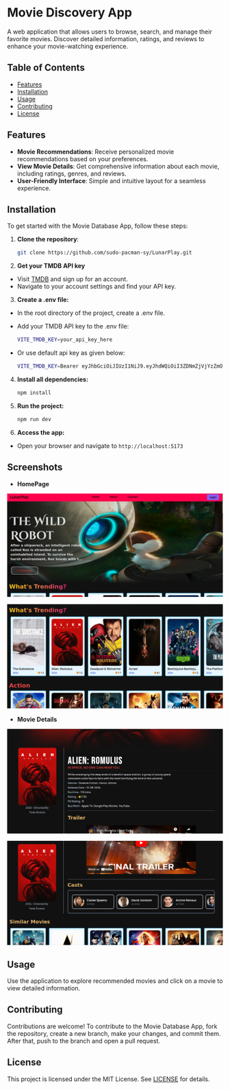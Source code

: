 # Movie Discovery App

A web application that allows users to browse, search, and manage their favorite movies. Discover detailed information, ratings, and reviews to enhance your movie-watching experience.

## Table of Contents

- [Features](#features)
- [Installation](#installation)
- [Usage](#usage)
- [Contributing](#contributing)
- [License](#license)

## Features

- **Movie Recommendations**: Receive personalized movie recommendations based on your preferences.
- **View Movie Details**: Get comprehensive information about each movie, including ratings, genres, and reviews.
- **User-Friendly Interface**: Simple and intuitive layout for a seamless experience.

## Installation

To get started with the Movie Database App, follow these steps:

1. **Clone the repository**:
   ```bash
   git clone https://github.com/sudo-pacman-sy/LunarPlay.git
   ```
2. **Get your TMDB API key**

- Visit [TMDB](https://developer.themoviedb.org/docs/getting-started) and sign up for an account.
- Navigate to your account settings and find your API key.

3. **Create a .env file:**

- In the root directory of the project, create a .env file.
- Add your TMDB API key to the .env file:

  ```bash
  VITE_TMDB_KEY=your_api_key_here
  ```

- Or use default api key as given below:

  ```bash
  VITE_TMDB_KEY=Bearer eyJhbGciOiJIUzI1NiJ9.eyJhdWQiOiI3ZDNmZjVjYzZmOTNiNDMyM2NkYTA5MjQ4ZDY4NmEzMiIsIm5iZiI6MTcyNzIxMTAwMi40MDE5MzcsInN1YiI6IjY2ZWE1YTdmYjI5MTdlYjE4MDBiNDNjNyIsInNjb3BlcyI6WyJhcGlfcmVhZCJdLCJ2ZXJzaW9uIjoxfQ.XvARcWgeDRaQPgPynSYoycKokoalaHO3qI5GbNl82l4
  ```

4. **Install all dependencies:**

   ```bash
   npm install
   ```

5. **Run the project:**

   ```bash
   npm run dev
   ```

6. **Access the app:**

- Open your browser and navigate to `http://localhost:5173`

## Screenshots

- **HomePage**

![Homepage](images/homepage1.png)

![Homepage](images/homepage2.png)

- **Movie Details**

![Movie Details](images/details1.png)

![Movie Details](images/details2.png)

## Usage

Use the application to explore recommended movies and click on a movie to view detailed information.

## Contributing

Contributions are welcome! To contribute to the Movie Database App, fork the repository, create a new branch, make your changes, and commit them. After that, push to the branch and open a pull request.

## License

This project is licensed under the MIT License. See [LICENSE](LICENSE) for details.
